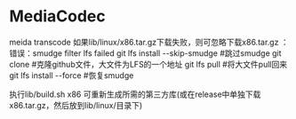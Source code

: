 # MediaCodec
meida transcode 
如果lib/linux/x86.tar.gz下载失败，则可忽略下载x86.tar.gz ：
    错误：smudge filter lfs failed
    git lfs install --skip-smudge  #跳过smudge
    git clone  #克隆github文件，大文件为LFS的一个地址
    git lfs pull  #将大文件pull回来
    git lfs install --force    #恢复smudge

执行lib/build.sh x86 可重新生成所需的第三方库(或在release中单独下载x86.tar.gz，然后放到lib/linux/目录下)